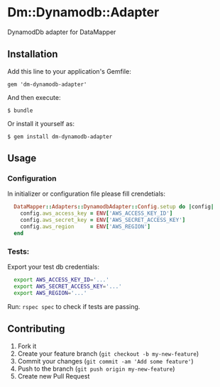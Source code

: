 # Dm::Dynamodb::Adapter

DynamodDb adapter for DataMapper

## Installation

Add this line to your application's Gemfile:

    gem 'dm-dynamodb-adapter'

And then execute:

    $ bundle

Or install it yourself as:

    $ gem install dm-dynamodb-adapter

## Usage

### Configuration

In initializer or configuration file please fill crendetials:

```ruby
  DataMapper::Adapters::DynamodbAdapter::Config.setup do |config|
    config.aws_access_key = ENV['AWS_ACCESS_KEY_ID']
    config.aws_secret_key = ENV['AWS_SECRET_ACCESS_KEY']
    config.aws_region     = ENV['AWS_REGION']
  end
```

### Tests:

Export your test db credentials:

```bash
  export AWS_ACCESS_KEY_ID='...'
  export AWS_SECRET_ACCESS_KEY='...'
  export AWS_REGION='...'
```

Run: `rspec spec` to check if tests are passing.

## Contributing

1. Fork it
2. Create your feature branch (`git checkout -b my-new-feature`)
3. Commit your changes (`git commit -am 'Add some feature'`)
4. Push to the branch (`git push origin my-new-feature`)
5. Create new Pull Request
